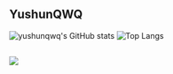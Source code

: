 <!--### Hi there!👋-->

<!--<p><img src="https://weather-icon.journeyad.repl.co/@xingning?v=1" align="right"></p>-->

<!--
## Contact me
- E-mail:2652792700@qq.com
- Telegram:[yushunqwq](https://t.me/yushunqwq)
-->
<!--## Github Stats-->
## YushunQWQ
![yushunqwq's GitHub stats](https://github-readme-stats-git-masterrstaa-rickstaa.vercel.app/api?username=yushunqwq&show_icons=true)
![Top Langs](https://github-readme-stats-git-masterrstaa-rickstaa.vercel.app/api/top-langs/?username=yushunqwq)
## 
<!-- 
[FN](https://count.getloli.com/get/@yushunqwq?theme=rule34)
-->
<p>
<img src="https://count.getloli.com/get/@yushunqwq?theme=rule34" align="left">
</p>
